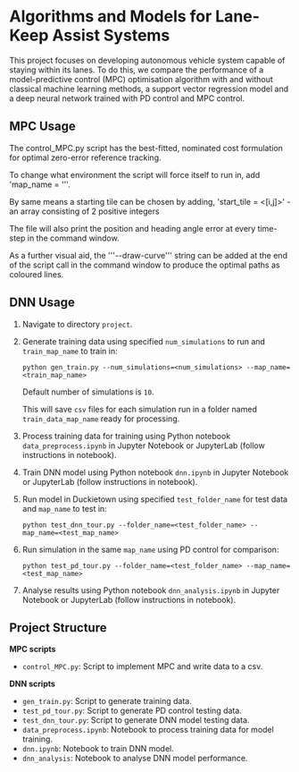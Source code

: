 # Algorithms and Models for Lane-Keep Assist Systems

This project focuses on developing autonomous vehicle system capable of staying within its lanes. To do this, we compare the performance of a model-predictive control (MPC) optimisation algorithm with and without classical machine learning methods, a support vector regression model and a deep neural network trained with PD control and MPC control. 

## MPC Usage

The control_MPC.py script has the best-fitted, nominated cost formulation for optimal zero-error reference tracking.

To change what environment the script will force itself to run in, add 'map_name = '<insert a map name from the selection above the Simulation object>''.

By same means a starting tile can be chosen by adding, 'start_tile = <[i,j]>' - an array consisting of 2 positive integers

The file will also print the position and heading angle error at every time-step in the command window.

As a further visual aid, the '''--draw-curve''' string can be added at the end of the script call in the command window to produce the optimal paths as coloured lines.

## DNN Usage

1. Navigate to directory `project`.

2. Generate training data using specified `num_simulations` to run and `train_map_name` to train in:

    ```python gen_train.py --num_simulations=<num_simulations> --map_name=<train_map_name>```

    Default number of simulations is `10`.
    
    This will save `csv` files for each simulation run in a folder named `train_data_map_name` ready for processing. 

3. Process training data for training using Python notebook `data_preprocess.ipynb` in Jupyter Notebook or JupyterLab (follow instructions in notebook). 

4. Train DNN model using Python notebook `dnn.ipynb` in Jupyter Notebook or JupyterLab (follow instructions in notebook).

5. Run model in Duckietown using specified `test_folder_name` for test data and `map_name` to test in:

    ```python test_dnn_tour.py --folder_name=<test_folder_name> --map_name=<test_map_name>```

6. Run simulation in the same `map_name` using PD control for comparison:

    ```python test_pd_tour.py --folder_name=<test_folder_name> --map_name=<test_map_name>```

7. Analyse results using Python notebook `dnn_analysis.ipynb` in Jupyter Notebook or JupyterLab (follow instructions in notebook).

## Project Structure

**MPC scripts**

- `control_MPC.py`: Script to implement MPC and write data to a csv.

**DNN scripts**

- `gen_train.py`: Script to generate training data.
- `test_pd_tour.py`: Script to generate PD control testing data.
- `test_dnn_tour.py`: Script to generate DNN model testing data.
- `data_preprocess.ipynb`: Notebook to process training data for model training.
- `dnn.ipynb`: Notebook to train DNN model. 
- `dnn_analysis`: Notebook to analyse DNN model performance.
